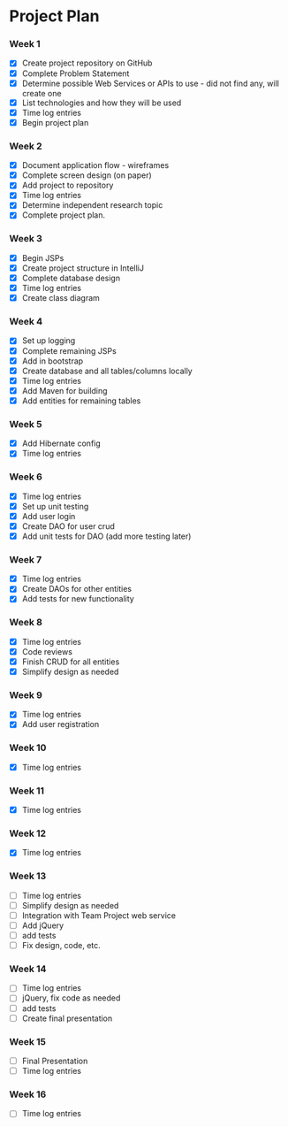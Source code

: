 # Project Plan

### Week 1
- [X] Create project repository on GitHub
- [X] Complete Problem Statement
- [X] Determine possible Web Services or APIs to use - did not find any, will create one
- [X] List technologies and how they will be used
- [X] Time log entries
- [X] Begin project plan

### Week 2
- [X] Document application flow - wireframes
- [X] Complete screen design (on paper)
- [X] Add project to repository
- [X] Time log entries
- [X] Determine independent research topic
- [X] Complete project plan.

### Week 3
- [X] Begin JSPs
- [X] Create project structure in IntelliJ
- [X] Complete database design
- [X] Time log entries
- [X] Create class diagram

### Week 4
- [X] Set up logging
- [X] Complete remaining JSPs
- [X] Add in bootstrap
- [X] Create database and all tables/columns locally
- [X] Time log entries
- [X] Add Maven for building
- [X] Add entities for remaining tables

### Week 5
- [X] Add Hibernate config
- [X] Time log entries

### Week 6
- [X] Time log entries
- [X] Set up unit testing
- [X] Add user login  
- [X] Create DAO for user crud
- [X] Add unit tests for DAO (add more testing later)

### Week 7
- [X] Time log entries
- [X] Create DAOs for other entities
- [X] Add tests for new functionality

### Week 8
- [X] Time log entries
- [X] Code reviews
- [X] Finish CRUD for all entities
- [X] Simplify design as needed

### Week 9
- [X] Time log entries
- [X] Add user registration

### Week 10
- [X] Time log entries

### Week 11
- [X] Time log entries

### Week 12
- [X] Time log entries

### Week 13
- [ ] Time log entries
- [ ] Simplify design as needed
- [ ] Integration with Team Project web service
- [ ] Add jQuery
- [ ] add tests
- [ ] Fix design, code, etc.

### Week 14
- [ ] Time log entries
- [ ] jQuery, fix code as needed
- [ ] add tests
- [ ] Create final presentation

### Week 15
- [ ] Final Presentation
- [ ] Time log entries

### Week 16
- [ ] Time log entries








